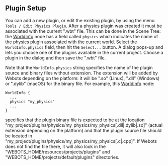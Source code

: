 ## Plugin Setup

You can add a new plugin, or edit the existing plugin, by using the menu `Tools
/ Edit Physics Plugin`. After a physics plugin was created it must be associated
with the current ".wbt" file. This can be done in the Scene Tree: the
[WorldInfo](worldinfo.md) node has a field called `physics` which indicates the
name of the physics plugin associated with the current world. Select the
`WorldInfo.physics` field, then hit the `Select...` button. A dialog pops-up and
lets you choose one of the plugins available in the current project. Choose a
plugin in the dialog and then save the ".wbt" file.

Note that the `WorldInfo.physics` string specifies the name of the plugin source
and binary files without extension. The extension will be added by Webots
depending on the platform: it will be ".so" (Linux), ".dll" (Windows) or
".dylib" (macOS) for the binary file. For example, this
[WorldInfo](worldinfo.md) node:

```
WorldInfo {
  ...
  physics "my_physics"
  ...
}
```

specifies that the plugin binary file is expected to be at the location
"my\_project/plugins/physics/my\_physics/my\_physics[.dll|.dylib|.so]" (actual
extension depending on the platform) and that the plugin source file should be
located in "my\_project/plugins/physics/my\_physics/my\_physics[.c|.cpp]". If
Webots does not find the file there, it will also look in the
"WEBOTS\_HOME/resources/projects/plugins" and
"WEBOTS\_HOME/projects/default/plugins" directories.
